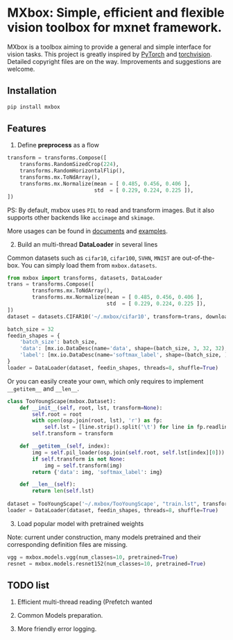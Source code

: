 # MXbox: Simple, efficient and flexible vision toolbox for mxnet framework.

MXbox is a toolbox aiming to provide a general and simple interface for vision tasks. This project is greatly inspired by [PyTorch](https://github.com/pytorch/pytorch) and [torchvision](https://github.com/pytorch/vision). Detailed copyright files are on the way. Improvements and suggestions are welcome.


## Installation
```bash
pip install mxbox
```

## Features
1. Define **preprocess** as a flow

```python
transform = transforms.Compose([
    transforms.RandomSizedCrop(224),
    transforms.RandomHorizontalFlip(),
    transforms.mx.ToNdArray(),
    transforms.mx.Normalize(mean = [ 0.485, 0.456, 0.406 ],
                            std  = [ 0.229, 0.224, 0.225 ]),
])
```

PS: By default, mxbox uses `PIL` to read and transform images. But it also supports other backends like `accimage` and `skimage`.

More usages can be found in [documents](mxbox/transforms/README.md) and [examples](Examples/).

2) Build an multi-thread **DataLoader** in several lines

Common datasets such as `cifar10`, `cifar100`, `SVHN`, `MNIST` are out-of-the-box. You can simply load them from `mxbox.datasets`.

```python
from mxbox import transforms, datasets, DataLoader
trans = transforms.Compose([
        transforms.mx.ToNdArray(), 
        transforms.mx.Normalize(mean = [ 0.485, 0.456, 0.406 ],
                                std  = [ 0.229, 0.224, 0.225 ]),
])
dataset = datasets.CIFAR10('~/.mxbox/cifar10', transform=trans, download=True)

batch_size = 32
feedin_shapes = {
    'batch_size': batch_size,
    'data': [mx.io.DataDesc(name='data', shape=(batch_size, 3, 32, 32), layout='NCHW')],
    'label': [mx.io.DataDesc(name='softmax_label', shape=(batch_size, ), layout='N')]
}
loader = DataLoader(dataset, feedin_shapes, threads=8, shuffle=True)
```  

Or you can easily create your own, which only requires to implement `__getitem__` and `__len__`.

```python
class TooYoungScape(mxbox.Dataset):
    def __init__(self, root, lst, transform=None):
        self.root = root
        with open(osp.join(root, lst), 'r') as fp:
            self.lst = [line.strip().split('\t') for line in fp.readlines()]
        self.transform = transform

    def __getitem__(self, index):
        img = self.pil_loader(osp.join(self.root, self.lst[index][0]))
        if self.transform is not None:
            img = self.transform(img)
        return {'data': img, 'softmax_label': img}

    def __len__(self):
        return len(self.lst)
        
dataset = TooYoungScape('~/.mxbox/TooYoungScape', "train.lst", transform=trans)
loader = DataLoader(dataset, feedin_shapes, threads=8, shuffle=True)
```
    

3) Load popular model with pretrained weights

Note: current under construction, many models pretrained and their corresponding definition files are missing.


```python
vgg = mxbox.models.vgg(num_classes=10, pretrained=True)
resnet = mxbox.models.resnet152(num_classes=10, pretrained=True)
```

## TODO list

1) Efficient multi-thread reading (Prefetch wanted

2) Common Models preparation.

3) More friendly error logging.